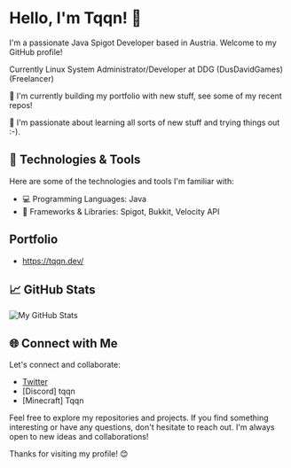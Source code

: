 # Hello, I'm Tqqn! 👋

I'm a passionate Java Spigot Developer based in Austria. Welcome to my GitHub profile!

Currently Linux System Administrator/Developer at DDG (DusDavidGames) (Freelancer)

🌱 I'm currently building my portfolio with new stuff, see some of my recent repos!

🚀 I'm passionate about learning all sorts of new stuff and trying things out :-).

## 🔧 Technologies & Tools

Here are some of the technologies and tools I'm familiar with:

- 💻 Programming Languages: Java
- 🧰 Frameworks & Libraries: Spigot, Bukkit, Velocity API

## Portfolio
- https://tqqn.dev/

## 📈 GitHub Stats

![My GitHub Stats](https://github-readme-stats.vercel.app/api?username=Tqqn&show_icons=true&theme=dark)

## 🌐 Connect with Me

Let's connect and collaborate:

- [Twitter](https://twitter.com/Mailtoonie)
- [Discord] tqqn
- [Minecraft] Tqqn

Feel free to explore my repositories and projects. If you find something interesting or have any questions, don't hesitate to reach out. I'm always open to new ideas and collaborations!

Thanks for visiting my profile! 😊
